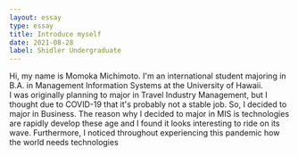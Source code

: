 ```yaml
---
layout: essay
type: essay
title: Introduce myself
date: 2021-08-28
label: Shidler Undergraduate
---
```


Hi, my name is Momoka Michimoto.  I'm an international student majoring in B.A. in Management Information Systems at the University of Hawaii.  
I was originally planning to major in Travel Industry Management, but I thought due to COVID-19 that it's probably not a stable job.  So, I decided to major in Business.  The reason why I decided to major in MIS is technologies are rapidly develop these age and I found it looks interesting to ride on its wave.  Furthermore, I noticed throughout experiencing this pandemic how the world needs technologies

